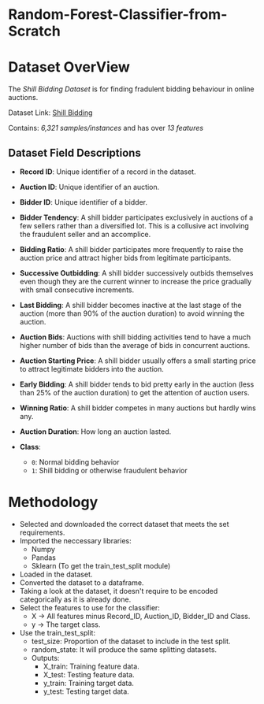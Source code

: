 # Random-Forest-Classifier-from-Scratch

# Dataset OverView
The *Shill Bidding Dataset* is for finding fradulent bidding behaviour in online auctions.

Dataset Link: [Shill Bidding](https://archive.ics.uci.edu/dataset/562/shill+bidding+dataset)

Contains: *6,321 samples/instances*  and has over *13 features*

## Dataset Field Descriptions

- **Record ID**: Unique identifier of a record in the dataset.

- **Auction ID**: Unique identifier of an auction.

- **Bidder ID**: Unique identifier of a bidder.

- **Bidder Tendency**: A shill bidder participates exclusively in auctions of a few sellers rather than a diversified lot. This is a collusive act involving the fraudulent seller and an accomplice.

- **Bidding Ratio**: A shill bidder participates more frequently to raise the auction price and attract higher bids from legitimate participants.

- **Successive Outbidding**: A shill bidder successively outbids themselves even though they are the current winner to increase the price gradually with small consecutive increments.

- **Last Bidding**: A shill bidder becomes inactive at the last stage of the auction (more than 90% of the auction duration) to avoid winning the auction.

- **Auction Bids**: Auctions with shill bidding activities tend to have a much higher number of bids than the average of bids in concurrent auctions.

- **Auction Starting Price**: A shill bidder usually offers a small starting price to attract legitimate bidders into the auction.

- **Early Bidding**: A shill bidder tends to bid pretty early in the auction (less than 25% of the auction duration) to get the attention of auction users.

- **Winning Ratio**: A shill bidder competes in many auctions but hardly wins any.

- **Auction Duration**: How long an auction lasted.

- **Class**: 
  - `0`: Normal bidding behavior  
  - `1`: Shill bidding or otherwise fraudulent behavior


# Methodology
- Selected and downloaded the correct dataset that meets the set requirements.
- Imported the neccessary libraries:
  - Numpy
  - Pandas
  - Sklearn (To get the train_test_split module)
- Loaded in the dataset. 
- Converted the dataset to a dataframe.
- Taking a look at the dataset, it doesn't require to be encoded categorically as it is already done. 
- Select the features to use for the classifier:
  - X -> All features minus Record_ID, Auction_ID,	Bidder_ID and Class.
  - y -> The target class.
- Use the train_test_split:
  - test_size: Proportion of the dataset to include in the test split.
  - random_state: It will produce the same splitting datasets.
  - Outputs:
    - X_train: Training feature data.
    - X_test: Testing feature data.
    - y_train: Training target data.
    - y_test: Testing target data.
